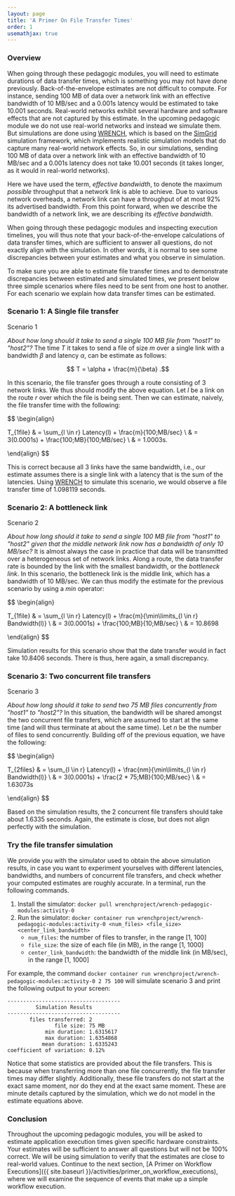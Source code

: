 ```yaml
---
layout: page
title: 'A Primer On File Transfer Times'
order: 1
usemathjax: true
---
```


### Overview

When going through these pedagogic modules, you will need to estimate
durations of data transfer times,  which is something you may not have
done previously. Back-of-the-envelope estimates are not difficult to
compute.
For instance, sending 100 MB of data over a network link with an
effective bandwidth of 10 MB/sec and a 0.001s latency would be estimated to take
10.001 seconds. Real-world networks exhibit several hardware and software
effects that are not captured by this estimate.
In the upcoming pedagogic module we do not use real-world
networks and instead we simulate them. But simulations are done using
[WRENCH](http://wrench-project.org/), which is based on the
[SimGrid](http://simgrid.org) simulation framework, which implements
realistic simulation models that do capture many real-world network
effects. So, in our simulations, sending 100 MB of data over a network link
with an effective bandwidth of 10 MB/sec and a 0.001s latency does not take 10.001
seconds (it takes longer, as it would in real-world networks).

Here we have used the term, *effective bandwidth*, to denote the maximum *possible*
throughput that a network link is able to achieve. Due to various network overheads,
a network link can have a throughput of at most 92% its advertised bandwidth. From this
point forward, when we describe the bandwidth of a network link, we are describing
its *effective bandwidth*.

When going through these pedagogic modules and inspecting execution timelines, you
will thus note that your back-of-the-envelope calculations of data transfer
times, which are sufficient to answer all questions, do not exactly align
with the simulation. In other words, it is normal to see some discrepancies
between your estimates and what you observe in simulation.

To make sure you are able to estimate file transfer times and to
demonstrate discrepancies between estimated and simulated times, we present
below three simple scenarios where files need to be sent from one host to
another. For each scenario we explain how data transfer times can be
estimated.

### Scenario 1: A Single file transfer

<object class="figure" type="image/svg+xml" data="{{ site.baseurl }}/public/img/primer_on_file_transfer_times/scenario_1.svg">Scenario 1</object>

*About how long should it take to send a single 100 MB file from "host1" to "host2"?*
 The time $T$ it takes to send a file of size $m$ over a single link with a bandwidth $\beta$ and latency $\alpha$,
can be estimate as follows:

$$ T = \alpha + \frac{m}{\beta} .$$

In this scenario, the file transfer goes through a route consisting of 3 network links.
We thus should modify the above equation.
Let $l$ be a link on the route $r$ over which the file is being sent.
Then we can estimate, naively, the file transfer time with the following:

$$
\begin{align}

 T_{1file} & = \sum_{l \in r} Latency(l) + \frac{m}{100\;MB/sec} \\
  & = 3(0.0001s) + \frac{100\;MB}{100\;MB/sec} \\
  & = 1.0003s.

\end{align}
$$

This is correct because all 3 links have the same bandwidth, i.e., our estimate
assumes there is a single link with a latency that is the sum of the latencies.
Using [WRENCH](http://wrench-project.org/) to simulate this scenario, we
would observe a file transfer time of 1.098119 seconds.

### Scenario 2: A bottleneck link

<object class="figure" type="image/svg+xml" data="{{ site.baseurl }}/public/img/primer_on_file_transfer_times/scenario_2.svg">Scenario 2</object>

*About how long should it take to send a single 100 MB file from "host1" to "host2" given that the middle network link now
has a bandwidth of only 10 MB/sec?* It is almost always the case in practice that data will be transmitted over a heterogeneous set of
network links. Along a route, the data transfer rate is bounded by the link with the
smallest bandwidth, or the *bottleneck link*. In this scenario, the
bottleneck link is the middle link, which has a bandwidth of 10 MB/sec. We
can thus modify the estimate for the previous scenario by using a $min$
operator:

$$
\begin{align}

T_{1file} & = \sum_{l \in r} Latency(l) + \frac{m}{\min\limits_{l \in r} Bandwidth(l)} \\
  & = 3(0.0001s) + \frac{100\;MB}{10\;MB/sec} \\
  & = 10.8698

\end{align}
$$

Simulation results for this scenario show that the date transfer would in fact take 10.8406 seconds. There is thus, here again, a small discrepancy.

### Scenario 3: Two concurrent file transfers

<object class="figure" type="image/svg+xml" data="{{ site.baseurl }}/public/img/primer_on_file_transfer_times/scenario_3.svg">Scenario 3</object>

*About how long should it take to send two 75 MB files concurrently from "host1" to "host2"?* In this situation,
the bandwidth will be shared amongst the two concurrent file transfers, which are assumed to start at the same time (and will thus terminate at about the same time). Let $n$ be the number of files to send
concurrently. Building off of the previous equation, we have the following:

$$
\begin{align}

T_{2files} & = \sum_{l \in r} Latency(l) + \frac{nm}{\min\limits_{l \in r} Bandwidth(l)} \\
  & = 3(0.0001s) + \frac{2 * 75\;MB}{100\;MB/sec} \\
  & = 1.63073s

\end{align}
$$

Based on the simulation results, the 2 concurrent file transfers should
take about 1.6335 seconds. Again, the estimate is close, but does not align
perfectly with the simulation.

### Try the file transfer simulation

We provide you with the simulator used to obtain the above simulation
results, in case you want to experiment yourselves with different
latencies, bandwidths, and numbers of concurrent file transfers, and check whether
your computed estimates are roughly accurate. In a
terminal, run the following commands.

1. Install the simulator: `docker pull wrenchproject/wrench-pedagogic-modules:activity-0`
2. Run the simulator: `docker container run wrenchproject/wrench-pedagogic-modules:activity-0 <num_files> <file_size> <center_link_bandwidth>`
    - `num_files`: the number of files to transfer, in the range [1, 100]
    - `file_size`: the size of each file (in MB), in the range [1, 1000]
    - `center_link_bandwidth`: the bandwidth of the middle link (in MB/sec), in the range [1, 1000]

For example, the command `docker container run wrenchproject/wrench-pedagogic-modules:activity-0 2 75 100` will simulate
scenario 3 and print the following output to your screen:

```
------------------------------------
         Simulation Results
------------------------------------
       files transferred: 2
               file size: 75 MB
            min duration: 1.6315617
            max duration: 1.6354868
           mean duration: 1.6335243
coefficient of variation: 0.12%
```

Notice that some statistics are provided about the file transfers.
This is because when transferring more than one file concurrently, the
file transfer times
may differ slightly. Additionally, these file transfers
do not start at the exact same moment, nor do they end at the exact same
moment. These are minute details captured by the simulation, which we do
not model in the estimate equations above.

### Conclusion

Throughout the upcoming pedagogic modules, you will be asked to estimate
application execution times given specific hardware constraints. Your
estimates will be sufficient to answer all questions but will not be 100%
correct. We will be using simulation to verify that the estimates are close
to real-world values. Continue to the next section, [A Primer on Workflow
Executions]({{ site.baseurl
}}/activities/primer_on_workflow_executions), where we will examine the sequence
of events that make up a simple workflow execution.
